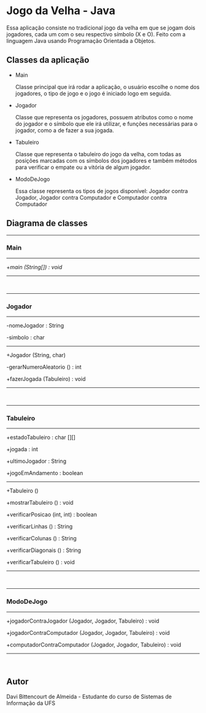 # Jogo da Velha - Java

Essa aplicação consiste no tradicional jogo da velha em que se jogam dois jogadores, cada um com o seu respectivo símbolo (X e O).
Feito com a linguagem Java usando Programação Orientada a Objetos.

## Classes da aplicação

- Main

    Classe principal que irá rodar a aplicação, o usuário escolhe o nome dos jogadores, o tipo de jogo e o jogo é iniciado logo em seguida.

- Jogador

    Classe que representa os jogadores, possuem atributos como o nome do jogador e o símbolo que ele irá utilizar, e funções necessárias para o jogador, como a de fazer a sua jogada.

- Tabuleiro

    Classe que representa o tabuleiro do jogo da velha, com todas as posições marcadas com os símbolos dos jogadores e também métodos para verificar o empate ou a vitória de algum jogador.

- ModoDeJogo

    Essa classe representa os tipos de jogos disponível: Jogador contra Jogador, Jogador contra Computador e Computador contra Computador

## Diagrama de classes



---

### Main

---

+_main (String[]) : void_

---

&nbsp;

--- 

### Jogador

---

-nomeJogador : String

-simbolo : char

---

+Jogador (String, char)

-gerarNumeroAleatorio () : int

+fazerJogada (Tabuleiro) : void

---

&nbsp;

---

### Tabuleiro

---

+estadoTabuleiro : char [][]

+jogada : int

+ultimoJogador : String

+jogoEmAndamento : boolean

---

+Tabuleiro ()

+mostrarTabuleiro () : void

+verificarPosicao (int, int) : boolean

+verificarLinhas () : String

+verificarColunas () : String

+verificarDiagonais () : String

+verificarTabuleiro () : void

---

&nbsp;

---

### ModoDeJogo

---

+jogadorContraJogador (Jogador, Jogador, Tabuleiro) : void

+jogadorContraComputador (Jogador, Jogador, Tabuleiro) : void

+computadorContraComputador (Jogador, Jogador, Tabuleiro) : void


---

&nbsp;

## Autor

Davi Bittencourt de Almeida - Estudante do curso de Sistemas de Informação da UFS
